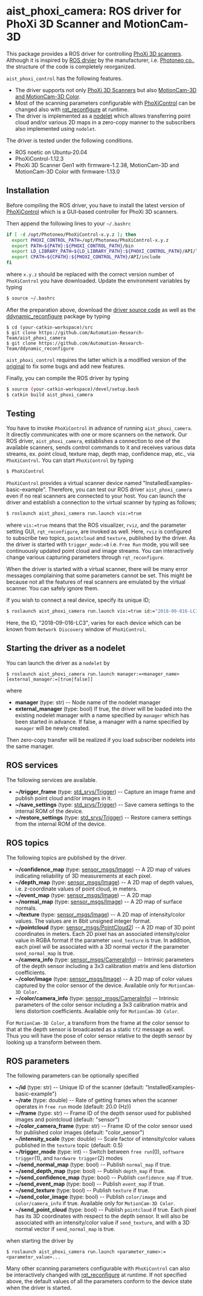 aist_phoxi_camera: ROS driver for PhoXi 3D Scanner and MotionCam-3D
==================================================

This package provides a ROS driver for controlling [PhoXi 3D
scanners](http://www.photoneo.com/product-showcase/phoxi_3d_scanners). Although it is inspired by [ROS
drvier](https://github.com/photoneo/phoxi_camera) by the manufacturer,
i.e. [Photoneo co.](https://www.photoneo.com), the structure of the code
is completely reorganized.

`aist_phoxi_control` has the following features.
- The driver supports not only [PhoXi 3D Scanners](https://www.photoneo.com/phoxi-3d-scanner/) but also [MotionCam-3D and MotionCam-3D Color](https://www.photoneo.com/motioncam-3d/).
- Most of the scanning parameters configurable with [PhoXiControl](https://www.photoneo.com/downloads/phoxi-control) can be changed also with [rqt_reconfigure](https://wiki.ros.org/rqt_reconfigure) at runtime.
- The driver is implemented as a [nodelet](http://wiki.ros.org/nodelet) which allows transferring point cloud and/or various 2D maps in a zero-copy manner to the subscribers also implemented using `nodelet`.

The driver is tested under the following conditions.
- ROS noetic on Ubuntu-20.04
- PhoXiControl-1.12.3
- PhoXi 3D Scanner Gen1 with firmware-1.2.38, MotionCam-3D and MotionCam-3D Color with firmware-1.13.0

## Installation

Before compiling the ROS driver, you have to install the latest version of
[PhoXiControl](https://www.photoneo.com/downloads/phoxi-control)
which is a GUI-based controller for PhoXi 3D scanners.


Then append the following lines to your `~/.bashrc`
```bash
if [ -d /opt/Photoneo/PhoXiControl-x.y.z ]; then
  export PHOXI_CONTROL_PATH=/opt/Photoneo/PhoXiControl-x.y.z
  export PATH=${PATH}:${PHOXI_CONTROL_PATH}/bin
  export LD_LIBRARY_PATH=${LD_LIBRARY_PATH}:${PHOXI_CONTROL_PATH}/API/lib
  export CPATH=${CPATH}:${PHOXI_CONTROL_PATH}/API/include
fi
```
where `x.y.z` should be replaced with the correct version number of `PhoXiControl` you have downloaded. Update the environment variables by typing
```bash
$ source ~/.bashrc
```

After the preparation above, download the [driver source code](https://github.com/Automation-Research-Team/aist_phoxi_camera) as well as the [ddynamic_reconfigure](https://github.com/Automation-Research-Team/ddynamic_reconfigure) package by typing
```
$ cd (your-catkin-workspace)/src
$ git clone https://github.com/Automation-Research-Team/aist_phoxi_camera
$ git clone https://github.com/Automation-Research-Team/ddynamic_reconfigure
```
`aist_phoxi_control` requires the latter which is a modified version of the [original](https://github.com/pal-robotics/ddynamic_reconfigure) to fix some bugs and add new features.

Finally, you can compile the ROS driver by typing
```bash
$ source (your-catkin-workspace)/devel/setup.bash
$ catkin build aist_phoxi_camera
```

## Testing

You have to invoke `PhoXiControl` in advance of running
`aist_phoxi_camera`. It directly communicates
with one or more scanners on the network. Our ROS driver, `aist_phoxi_camera`,
establishes a connection to one of the available scanners, sends
control commands to it and receives various data streams,
ex. point cloud, texture map, depth map, confidence map, etc., via
`PhoXiControl`. You can start `PhoXiControl` by typing
```bash
$ PhoXiControl
```

`PhoXiControl` provides a virtual scanner device named
"InstalledExamples-basic-example". Therefore, you can
test our ROS driver `aist_phoxi_camera` even if no real scanners are
connected to your host. You can launch the driver and establish
a connection to the virtual scanner by typing as follows;

```bash
$ roslaunch aist_phoxi_camera run.launch vis:=true
```
where `vis:=true` means that the ROS visualizer, `rviz`, and the parameter setting GUI, `rqt_reconfigure`, are invoked as well. Here, `rviz` is configured to subscribe two topics, `pointcloud`
and `texture`, published by the driver. As the driver is
started with `trigger_mode:=0` i.e. `Free Run` mode, you will see
continuously updated point cloud and image streams. You can interactively
change various capturing parameters through `rqt_reconfigure`.

When the driver is started with a virtual scanner, there will be many error messages complaining that some parameters cannot be set. This might be because not all the features of real scanners are emulated by the virtual scanner. You can safely ignore them.

If you wish to connect a real device, specify its unique ID;
```bash
$ roslaunch aist_phoxi_camera run.launch vis:=true id:="2018-09-016-LC3"
```
Here, the ID, "2018-09-016-LC3", varies for each device which can be
known from `Network Discovery` window of `PhoXiControl`.

## Starting the driver as a nodelet

You can launch the driver as a `nodelet` by
```
$ roslaunch aist_phoxi_camera run.launch manager:=<manager_name> [external_manager:=[true|false]]
```
where
- **manager** (type: str) -- Node name of the nodelet manager
- **external_manager** (type: bool) If true, the driver will be loaded into the existing nodelet manager with a name specified by `manager` which has been started in advance. If false, a manager with a name specified by `manager` will be newly created.

Then zero-copy transfer will be realized if you load subscriber nodelets into the same manager.

## ROS services

The following services are available.

- **~/trigger_frame** (type: [std_srvs/Trigger](http://docs.ros.org/en/api/std_srvs/html/srv/Trigger.html)) -- Capture an image frame and publish point cloud and/or images in it.
- **~/save_settings** (type: [std_srvs/Trigger](http://docs.ros.org/en/api/std_srvs/html/srv/Trigger.html)) -- Save camera settings to the internal ROM of the device.
- **~/restore_settings** (type: [std_srvs/Trigger](http://docs.ros.org/en/api/std_srvs/html/srv/Trigger.html)) -- Restore camera settings from the internal ROM of the device.

## ROS topics

The following topics are published by the driver.

- **~/confidence_map** (type: [sensor_msgs/Image](http://docs.ros.org/en/api/sensor_msgs/html/msg/Image.html)) -- A 2D map of values indicating reliability of 3D measurements at each pixel.
- **~/depth_map**  (type: [sensor_msgs/Image](http://docs.ros.org/en/api/sensor_msgs/html/msg/Image.html)) -- A 2D map of depth values, i.e. z-coordinate values of point cloud, in meters.
- **~/event_map** (type: [sensor_msgs/Image](http://docs.ros.org/en/api/sensor_msgs/html/msg/Image.html)) -- A 2D map
- **~/normal_map** (type: [sensor_msgs/Image](http://docs.ros.org/en/api/sensor_msgs/html/msg/Image.html)) -- A 2D map of surface normals.
- **~/texture** (type: [sensor_msgs/Image](http://docs.ros.org/en/api/sensor_msgs/html/msg/Image.html)) -- A 2D map of intensity/color values. The values are in 8bit unsigned integer format.
- **~/pointcloud** (type: [sensor_msgs/PointCloud2](http://docs.ros.org/en/api/sensor_msgs/html/msg/PointCloud2.html)) -- A 2D map of 3D point coordinates in meters. Each 2D pixel has an associated intensity/color value in RGBA format if the parameter `send_texture` is true. In addition, each pixel will be associated with a 3D normal vector if the parameter `send_normal_map` is true.
- **~/camera_info** (type: [sensor_msgs/CameraInfo](http://docs.ros.org/en/api/sensor_msgs/html/msg/CameraInfo.html)) -- Intrinsic parameters of the depth sensor including a 3x3 calibration matrix and lens distortion coefficients.
- **~/color/image** (type: [sensor_msgs/Image](http://docs.ros.org/en/api/sensor_msgs/html/msg/Image.html)) -- A 2D map of color values captured by the color sensor of the device. Available only for `MotionCam-3D Color`.
- **~/color/camera_info** (type: [sensor_msgs/CameraInfo](http://docs.ros.org/en/api/sensor_msgs/html/msg/CameraInfo.html)) -- Intrinsic parameters of the color sensor including a 3x3 calibration matrix and lens distortion coefficients. Available only for `MotionCam-3D Color`.

For `MotionCam-3D Color`, a transform from the frame at the color sensor to that at the depth sensor is broadcasted as a static `tf2` message as well. Thus you will have the pose of color sensor relative to the depth sensor by looking up a transform between them.

## ROS parameters

The following parameters can be optionally specified 
- **~/id** (type: str) -- Unique ID of the scanner (default: "InstalledExamples-basic-example")
- **~/rate** (type: double) -- Rate of getting frames when the scanner operates in `free run` mode (default: 20.0 (Hz))
- **~/frame** (type: str) -- Frame ID of the depth sensor used for published images and pointcloud (default: "sensor")
- **~/color_camera_frame** (type: str) -- Frame ID of the color sensor used for published color images (default: "color_sensor")
- **~/intensity_scale** (type: double) -- Scale factor of intensity/color values published in the `texture` topic (default: 0.5)
- **~/trigger_mode** (type: int) -- Switch between `free run`(0), `software trigger`(1), and `hardware trigger`(2) modes
- **~/send_normal_map** (type: bool) -- Publish `normal_map` if true.
- **~/send_depth_map** (type: bool) -- Publish `depth_map` if true.
- **~/send_confidence_map** (type: bool) -- Publish `confidence_map` if true.
- **~/send_event_map** (type: bool) -- Publish `event_map` if true.
- **~/send_texture** (type: bool) -- Publish `texture` if true.
- **~/send_color_image** (type: bool) -- Publish `color/image` and `color/camera_info` if true. Available only for `MotionCam-3D Color`.
- **~/send_point_cloud** (type: bool) -- Publish `pointcloud` if true. Each pixel has its 3D coordinates with respect to the depth sensor. It will also be associated with an intensity/color value if `send_texture`, and with a 3D normal vector if `send_normal_map` is true.

when starting the driver by
```
$ roslaunch aist_phoxi_camera run.launch <parameter_name>:=<parameter_value>...
```
Many other scanning parameters configurable with `PhoXiControl` can also be interactively changed with [rqt_reconfigure](https://wiki.ros.org/rqt_reconfigure) at runtime. If not specified above, the default values of all the parameters conform to the device state when the driver is started.